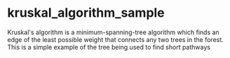 # kruskal_algorithm_sample
Kruskal's algorithm is a minimum-spanning-tree algorithm which finds an edge of the least possible weight that connects any two trees in the forest. This is a simple example of the tree being used to find short pathways
